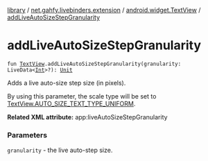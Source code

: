 [library](../../index.md) / [net.gahfy.livebinders.extension](../index.md) / [android.widget.TextView](index.md) / [addLiveAutoSizeStepGranularity](./add-live-auto-size-step-granularity.md)

# addLiveAutoSizeStepGranularity

`fun `[`TextView`](https://developer.android.com/reference/android/widget/TextView.html)`.addLiveAutoSizeStepGranularity(granularity: LiveData<`[`Int`](https://kotlinlang.org/api/latest/jvm/stdlib/kotlin/-int/index.html)`>?): `[`Unit`](https://kotlinlang.org/api/latest/jvm/stdlib/kotlin/-unit/index.html)

Adds a live auto-size step size (in pixels).

By using this parameter, the scale type will be set to [TextView.AUTO_SIZE_TEXT_TYPE_UNIFORM](https://developer.android.com/reference/android/widget/TextView.html#AUTO_SIZE_TEXT_TYPE_UNIFORM).

**Related XML attribute:** app:liveAutoSizeStepGranularity

### Parameters

`granularity` - the live auto-step size.